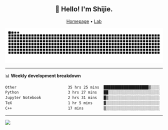 <h2 align="center">👋 Hello! I'm Shijie.</h2>
<p align="center">
  <a href="https://xu-shi-jie.github.io"> Homepage</a> •
  <a href="https://onodalab.ees.hokudai.ac.jp"> Lab </a>
</p>

![Snake animation](https://github.com/xu-shi-jie/xu-shi-jie/blob/output/github-snake.svg)


-------

📊 **Weekly development breakdown**
<!--START_SECTION:waka-->

```txt
Other                       35 hrs 25 mins  ████████████████████▒░░░░   81.91 %
Python                      3 hrs 27 mins   ██░░░░░░░░░░░░░░░░░░░░░░░   08.00 %
Jupyter Notebook            2 hrs 31 mins   █▒░░░░░░░░░░░░░░░░░░░░░░░   05.83 %
TeX                         1 hr 5 mins     ▓░░░░░░░░░░░░░░░░░░░░░░░░   02.52 %
C++                         17 mins         ▒░░░░░░░░░░░░░░░░░░░░░░░░   00.68 %
```

<!--END_SECTION:waka-->

-------
![](https://komarev.com/ghpvc/?username=xu-shi-jie&style=flat-square&color=blue) 
